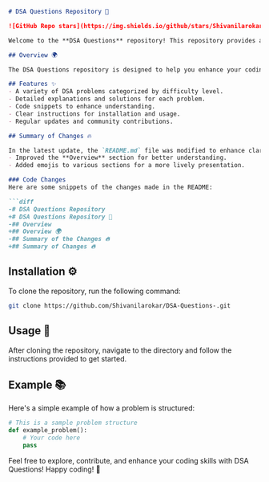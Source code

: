 ```markdown
# DSA Questions Repository 🚀

![GitHub Repo stars](https://img.shields.io/github/stars/Shivanilarokar/DSA-Questions-) ![GitHub forks](https://img.shields.io/github/forks/Shivanilarokar/DSA-Questions-) ![License](https://img.shields.io/badge/license-MIT-blue)

Welcome to the **DSA Questions** repository! This repository provides a comprehensive collection of DSA questions that will help you improve your problem-solving skills and prepare for coding interviews.

## Overview 🌍

The DSA Questions repository is designed to help you enhance your coding abilities through a curated set of data structures and algorithms challenges.

## Features ✨
- A variety of DSA problems categorized by difficulty level.
- Detailed explanations and solutions for each problem.
- Code snippets to enhance understanding.
- Clear instructions for installation and usage.
- Regular updates and community contributions.

## Summary of Changes 🔥

In the latest update, the `README.md` file was modified to enhance clarity and showcase the repository's purpose more effectively. Key changes include:
- Improved the **Overview** section for better understanding.
- Added emojis to various sections for a more lively presentation.

### Code Changes
Here are some snippets of the changes made in the README:

```diff
-# DSA Questions Repository
+# DSA Questions Repository 🚀
-## Overview
+## Overview 🌍
-## Summary of the Changes 🔥
+## Summary of Changes 🔥
```

## Installation ⚙️

To clone the repository, run the following command:

```bash
git clone https://github.com/Shivanilarokar/DSA-Questions-.git
```

## Usage 📖

After cloning the repository, navigate to the directory and follow the instructions provided to get started.

## Example 📚

Here's a simple example of how a problem is structured:

```python
# This is a sample problem structure
def example_problem():
    # Your code here
    pass
```

Feel free to explore, contribute, and enhance your coding skills with DSA Questions! Happy coding! 🎉
```